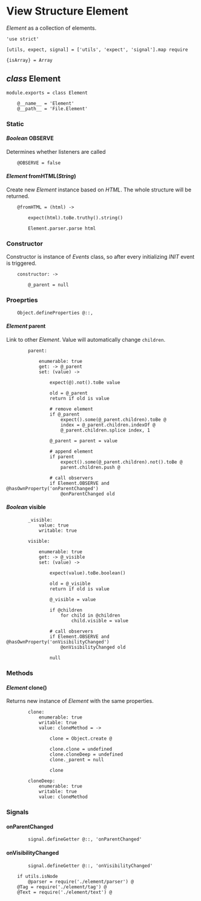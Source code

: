 View Structure Element
=======================

*Element* as a collection of elements.

	'use strict'

	[utils, expect, signal] = ['utils', 'expect', 'signal'].map require

	{isArray} = Array

*class* Element
----------------

	module.exports = class Element

		@__name__ = 'Element'
		@__path__ = 'File.Element'

### Static

#### *Boolean* OBSERVE

Determines whether listeners are called

		@OBSERVE = false

#### *Element* fromHTML(*String*)

Create new *Element* instance based on *HTML*.
The whole structure will be returned.

		@fromHTML = (html) ->

			expect(html).toBe.truthy().string()

			Element.parser.parse html

### Constructor

Constructor is instance of *Events* class, so after every initializing
*INIT* event is triggered.

		constructor: ->

			@_parent = null

### Proeprties

		Object.defineProperties @::,

#### *Element* parent

Link to other *Element*.
Value will automatically change `children`.

			parent:

				enumerable: true
				get: -> @_parent
				set: (value) ->

					expect(@).not().toBe value

					old = @_parent
					return if old is value

					# remove element
					if @_parent
						expect().some(@_parent.children).toBe @
						index = @_parent.children.indexOf @
						@_parent.children.splice index, 1

					@_parent = parent = value

					# append element
					if parent
						expect().some(@_parent.children).not().toBe @
						parent.children.push @

					# call observers
					if Element.OBSERVE and @hasOwnProperty('onParentChanged')
						@onParentChanged old

#### *Boolean* visible

			_visible:
				value: true
				writable: true

			visible:

				enumerable: true
				get: -> @_visible
				set: (value) ->

					expect(value).toBe.boolean()

					old = @_visible
					return if old is value

					@_visible = value

					if @children
						for child in @children
							child.visible = value

					# call observers
					if Element.OBSERVE and @hasOwnProperty('onVisibilityChanged')
						@onVisibilityChanged old

					null

### Methods

#### *Element* clone()

Returns new instance of *Element* with the same properties.

			clone:
				enumerable: true
				writable: true
				value: cloneMethod = ->

					clone = Object.create @

					clone.clone = undefined
					clone.cloneDeep = undefined
					clone._parent = null

					clone

			cloneDeep:
				enumerable: true
				writable: true
				value: cloneMethod

### Signals

#### onParentChanged

			signal.defineGetter @::, 'onParentChanged'

#### onVisibilityChanged

			signal.defineGetter @::, 'onVisibilityChanged'

		if utils.isNode
			@parser = require('./element/parser') @
		@Tag = require('./element/tag') @
		@Text = require('./element/text') @